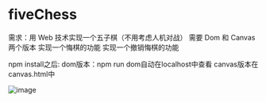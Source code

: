 # fiveChess


需求：用 Web 技术实现一个五子棋（不用考虑人机对战）
需要 Dom 和 Canvas 两个版本
实现一个悔棋的功能
实现一个撤销悔棋的功能

npm install之后:
dom版本：npm run dom自动在localhost中查看
canvas版本在canvas.html中


![image](https://github.com/sysuzhyupeng/leetCode/raw/master/img/never.jpg)
